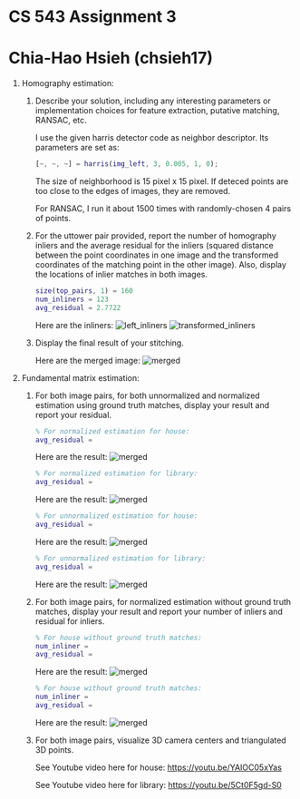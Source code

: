 # CS 543 Assignment 3
# Chia-Hao Hsieh (chsieh17)

1. Homography estimation:
   1. Describe your solution, including any interesting parameters or implementation choices for feature extraction, putative matching, RANSAC, etc.

      I use the given harris detector code as neighbor descriptor. Its parameters are set as: 
      ```Matlab
      [~, ~, ~] = harris(img_left, 3, 0.005, 1, 0);
      ```
      The size of neighborhood is 15 pixel x 15 pixel. 
      If deteced points are too close to the edges of images, they are removed. 
      
      For RANSAC, I run it about 1500 times with randomly-chosen 4 pairs of points. 
   
   2. For the uttower pair provided, report the number of homography inliers and the average residual for the inliers (squared distance between the point coordinates in one image and the transformed coordinates of the matching point in the other image). Also, display the locations of inlier matches in both images.
    
        ```Matlab
        size(top_pairs, 1) = 160
        num_inliners = 123
        avg_residual = 2.7722
        ```
        Here are the inliners: 
        ![left_inliners]
        ![transformed_inliners]

    [left_inliners]: https://raw.githubusercontent.com/chplushsieh/cs543-assignments/master/hw3/part1outputs/left_inliners.png

    [transformed_inliners]: https://raw.githubusercontent.com/chplushsieh/cs543-assignments/master/hw3/part1outputs/transformed_inliners.png

   3. Display the final result of your stitching.

        Here are the merged image: 
        ![merged]

    [merged]: https://raw.githubusercontent.com/chplushsieh/cs543-assignments/master/hw3/part1outputs/merged.png

2. Fundamental matrix estimation:
   1. For both image pairs, for both unnormalized and normalized estimation using ground truth matches, display your result and report your residual. 
   
        ```Matlab
        % For normalized estimation for house: 
        avg_residual = 
        ```
        Here are the result: 
        ![merged]
        ```Matlab
        % For normalized estimation for library: 
        avg_residual = 
        ```
        Here are the result: 
        ![merged]
        ```Matlab
        % For unnormalized estimation for house: 
        avg_residual = 
        ```
        Here are the result: 
        ![merged]
        ```Matlab
        % For unnormalized estimation for library: 
        avg_residual = 
        ```
        Here are the result: 
        ![merged]
    
   2. For both image pairs, for normalized estimation without ground truth matches, display your result and report your number of inliers and residual for inliers. 
        
        ```Matlab
        % For house without ground truth matches:
        num_inliner = 
        avg_residual = 
        ```
        Here are the result: 
        ![merged]
        ```Matlab
        % For house without ground truth matches:
        num_inliner = 
        avg_residual = 
        ```
        Here are the result: 
        ![merged]
   3. For both image pairs, visualize 3D camera centers and triangulated 3D points.
        
        See Youtube video here for house:
        <https://youtu.be/YAIOC05xYas>
        
        See Youtube video here for library:
        <https://youtu.be/5Ct0F5gd-S0>



